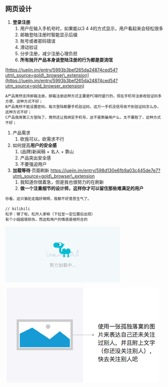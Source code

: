 ## 网页设计

1. **登录注册**
   1. 用户在输入手机号时，如果能以3 4 4的方式显示，用户看起来会轻松很多
   2. 邮箱登陆注册时智能显示后缀
   3. 账号或者密码错误
   4. 滑动验证
   5. 分步注册，减少注册心理负担
   6. **所有抛开产品本身谈登陆注册的行为都是耍流氓**

[https://juejin.im/entry/5993b3bef265da24874ced54?utm\_source=gold\_browser\_extension](https://juejin.im/entry/5993b3bef265da24874ced54?utm_source=gold_browser_extension)

```
A产品竟然支持邮箱注册，邮箱注册这种方式主要是PC端时盛行的，现在手机号注册收验证码多方便，这种方式不好；
B产品竟然不能设置密码，每次登陆都要手机验证码，这万一手机没信号收不到验证码怎么办，这种方式不好；
C产品我用第三方登陆了，竟然还让我绑定手机号，这不是欺骗用户么，太不要脸了，这种方式不好；
```

1. 产品需求
   1. 砍我可以，砍需求不行
2. 如何提高**用户的安全感**
   1. \(品牌\)新闻稿 + 名人 + 靠山
   2. 产品突出安全感
   3. 不要强迫用户
3. **加载等待**·页面刷新  https://juejin.im/entry/598d130e6fb9a03c445de7e7?utm\_source=gold\_browser\_extension
   1. 我知道你很着急，但是我也很努力的在刷新
   2. **做一个注重细节的设计师，这样你才可以留住那些难满足的用户**

```
你看，这只骆驼走路好萌啊，我都不好意思生气了。

// bilibili 
松手：够了啦，松开人家嘛（下拉至一定位置后出现）
有个小姐姐很悲伤，而这和用户的情感是相符合的
```

![](/assets/camel-loading.png)

![](/assets/jiaohu-tip.png)

